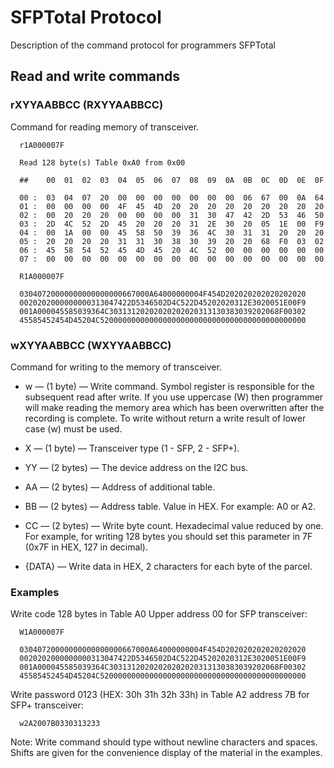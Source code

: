 # SFPTotal Protocol
Description of the command protocol for programmers SFPTotal


## Read and write commands

### rXYYAABBCC (RXYYAABBCC) ###

Command for reading memory of transceiver.

      r1A000007F
     
      Read 128 byte(s) Table 0xA0 from 0x00

      ##    00  01  02  03  04  05  06  07  08  09  0A  0B  0C  0D  0E  0F

      00 :  03  04  07  20  00  00  00  00  00  00  00  06  67  00  0A  64
      01 :  00  00  00  00  4F  45  4D  20  20  20  20  20  20  20  20  20
      02 :  00  20  20  20  00  00  00  00  31  30  47  42  2D  53  46  50
      03 :  2D  4C  52  2D  45  20  20  20  31  2E  30  20  05  1E  00  F9
      04 :  00  1A  00  00  45  58  50  39  36  4C  30  31  31  20  20  20
      05 :  20  20  20  20  31  31  30  38  30  39  20  20  68  F0  03  02
      06 :  45  58  54  52  45  4D  45  20  4C  52  00  00  00  00  00  00
      07 :  00  00  00  00  00  00  00  00  00  00  00  00  00  00  00  00

      R1A000007F  
      
      03040720000000000000000667000A64000000004F454D202020202020202020
      0020202000000000313047422D5346502D4C522D45202020312E3020051E00F9
      001A000045585039364C30313120202020202020313130383039202068F00302
      45585452454D45204C5200000000000000000000000000000000000000000000



### wXYYAABBCC (WXYYAABBCC)
Command for writing to the memory of transceiver.

- w — (1 byte) — Write command. Symbol register is responsible for the subsequent read after write. If you use uppercase (W) then programmer will make reading the memory area which has been overwritten after the recording is complete. To write without return a write result of lower case (w) must be used.

- X — (1 byte) — Transceiver type (1 - SFP, 2 - SFP+).

- YY — (2 bytes) — The device address on the I2C bus.

- AA — (2 bytes) — Address of additional table.

- BB — (2 bytes) — Address table. Value in HEX. For example: A0 or A2.

- СС — (2 bytes) — Write byte count. Hexadecimal value reduced by one. For example, for writing 128 bytes you should set this parameter in 7F (0x7F in HEX, 127 in decimal).

- {DATA} — Write data in HEX, 2 characters for each byte of the parcel.


### Examples

Write code 128 bytes in Table A0 Upper address 00 for SFP transceiver:

      W1A000007F
      
      03040720000000000000000667000A64000000004F454D202020202020202020
      0020202000000000313047422D5346502D4C522D45202020312E3020051E00F9
      001A000045585039364C30313120202020202020313130383039202068F00302
      45585452454D45204C5200000000000000000000000000000000000000000000
      
Write password 0123 (HEX: 30h 31h 32h 33h) in Table A2 address 7B for SFP+ transceiver:

      w2A2007B0330313233
      
Note: Write command should type without newline characters and spaces. Shifts are given for the convenience display of the material in the examples.

